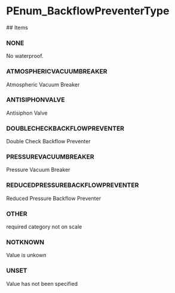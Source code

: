 # PEnum_BackflowPreventerType

<!-- end of definition -->## Items

### NONE
No waterproof.

### ATMOSPHERICVACUUMBREAKER
Atmospheric Vacuum Breaker

### ANTISIPHONVALVE
Antisiphon Valve

### DOUBLECHECKBACKFLOWPREVENTER
Double Check Backflow Preventer

### PRESSUREVACUUMBREAKER
Pressure Vacuum Breaker

### REDUCEDPRESSUREBACKFLOWPREVENTER
Reduced Pressure Backflow Preventer

### OTHER
required category not on scale

### NOTKNOWN
Value is unkown

### UNSET
Value has not been specified
